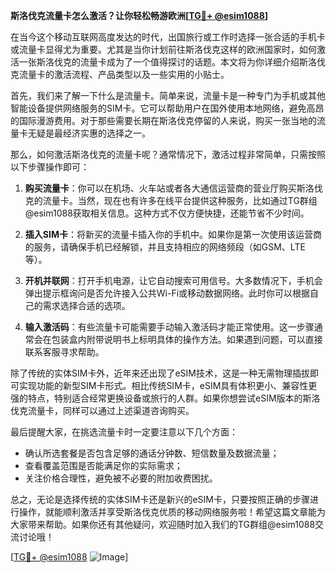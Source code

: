 **斯洛伐克流量卡怎么激活？让你轻松畅游欧洲[[TG💪+ @esim1088](https://t.me/s/esim1088)]**

在当今这个移动互联网高度发达的时代，出国旅行或工作时选择一张合适的手机卡或流量卡显得尤为重要。尤其是当你计划前往斯洛伐克这样的欧洲国家时，如何激活一张斯洛伐克的流量卡成为了一个值得探讨的话题。本文将为你详细介绍斯洛伐克流量卡的激活流程、产品类型以及一些实用的小贴士。

首先，我们来了解一下什么是流量卡。简单来说，流量卡是一种专门为手机或其他智能设备提供网络服务的SIM卡。它可以帮助用户在国外使用本地网络，避免高昂的国际漫游费用。对于那些需要长期在斯洛伐克停留的人来说，购买一张当地的流量卡无疑是最经济实惠的选择之一。

那么，如何激活斯洛伐克的流量卡呢？通常情况下，激活过程非常简单，只需按照以下步骤操作即可：

1. **购买流量卡**：你可以在机场、火车站或者各大通信运营商的营业厅购买斯洛伐克的流量卡。当然，现在也有许多在线平台提供这种服务，比如通过TG群组@esim1088获取相关信息。这种方式不仅方便快捷，还能节省不少时间。

2. **插入SIM卡**：将新买的流量卡插入你的手机中。如果你是第一次使用该运营商的服务，请确保手机已经解锁，并且支持相应的网络频段（如GSM、LTE等）。

3. **开机并联网**：打开手机电源，让它自动搜索可用信号。大多数情况下，手机会弹出提示框询问是否允许接入公共Wi-Fi或移动数据网络。此时你可以根据自己的需求选择合适的选项。

4. **输入激活码**：有些流量卡可能需要手动输入激活码才能正常使用。这一步骤通常会在包装盒内附带说明书上标明具体的操作方法。如果遇到问题，可以直接联系客服寻求帮助。

除了传统的实体SIM卡外，近年来还出现了eSIM技术，这是一种无需物理插拔即可实现功能的新型SIM卡形式。相比传统SIM卡，eSIM具有体积更小、兼容性更强的特点，特别适合经常更换设备或旅行的人群。如果你想尝试eSIM版本的斯洛伐克流量卡，同样可以通过上述渠道咨询购买。

最后提醒大家，在挑选流量卡时一定要注意以下几个方面：
- 确认所选套餐是否包含足够的通话分钟数、短信数量及数据流量；
- 查看覆盖范围是否能满足你的实际需求；
- 关注价格合理性，避免被不必要的附加收费困扰。

总之，无论是选择传统的实体SIM卡还是新兴的eSIM卡，只要按照正确的步骤进行操作，就能顺利激活并享受斯洛伐克优质的移动网络服务啦！希望这篇文章能为大家带来帮助。如果你还有其他疑问，欢迎随时加入我们的TG群组@esim1088交流讨论哦！

[[TG💪+ @esim1088](https://t.me/s/esim1088) ![Image](https://i.postimg.cc/4NQfJmqS/Snipaste-2025-05-13-00-14-12.png)]